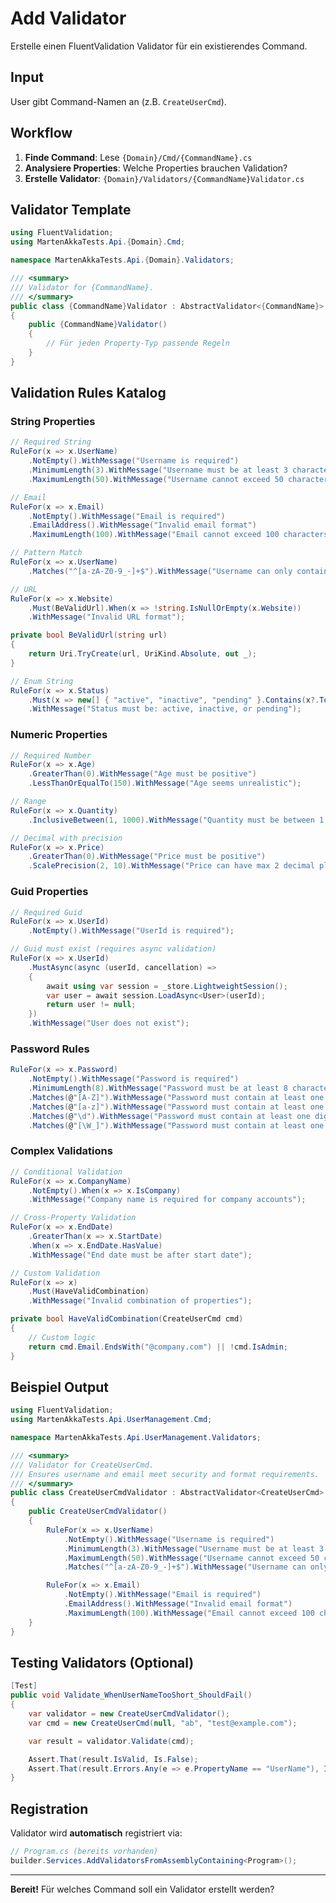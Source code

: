 # Add Validator

Erstelle einen FluentValidation Validator für ein existierendes Command.

## Input

User gibt Command-Namen an (z.B. `CreateUserCmd`).

## Workflow

1. **Finde Command**: Lese `{Domain}/Cmd/{CommandName}.cs`
2. **Analysiere Properties**: Welche Properties brauchen Validation?
3. **Erstelle Validator**: `{Domain}/Validators/{CommandName}Validator.cs`

## Validator Template

```csharp
using FluentValidation;
using MartenAkkaTests.Api.{Domain}.Cmd;

namespace MartenAkkaTests.Api.{Domain}.Validators;

/// <summary>
/// Validator for {CommandName}.
/// </summary>
public class {CommandName}Validator : AbstractValidator<{CommandName}>
{
    public {CommandName}Validator()
    {
        // Für jeden Property-Typ passende Regeln
    }
}
```

## Validation Rules Katalog

### String Properties

```csharp
// Required String
RuleFor(x => x.UserName)
    .NotEmpty().WithMessage("Username is required")
    .MinimumLength(3).WithMessage("Username must be at least 3 characters")
    .MaximumLength(50).WithMessage("Username cannot exceed 50 characters");

// Email
RuleFor(x => x.Email)
    .NotEmpty().WithMessage("Email is required")
    .EmailAddress().WithMessage("Invalid email format")
    .MaximumLength(100).WithMessage("Email cannot exceed 100 characters");

// Pattern Match
RuleFor(x => x.UserName)
    .Matches("^[a-zA-Z0-9_-]+$").WithMessage("Username can only contain letters, numbers, underscores, and hyphens");

// URL
RuleFor(x => x.Website)
    .Must(BeValidUrl).When(x => !string.IsNullOrEmpty(x.Website))
    .WithMessage("Invalid URL format");

private bool BeValidUrl(string url)
{
    return Uri.TryCreate(url, UriKind.Absolute, out _);
}

// Enum String
RuleFor(x => x.Status)
    .Must(x => new[] { "active", "inactive", "pending" }.Contains(x?.ToLower()))
    .WithMessage("Status must be: active, inactive, or pending");
```

### Numeric Properties

```csharp
// Required Number
RuleFor(x => x.Age)
    .GreaterThan(0).WithMessage("Age must be positive")
    .LessThanOrEqualTo(150).WithMessage("Age seems unrealistic");

// Range
RuleFor(x => x.Quantity)
    .InclusiveBetween(1, 1000).WithMessage("Quantity must be between 1 and 1000");

// Decimal with precision
RuleFor(x => x.Price)
    .GreaterThan(0).WithMessage("Price must be positive")
    .ScalePrecision(2, 10).WithMessage("Price can have max 2 decimal places");
```

### Guid Properties

```csharp
// Required Guid
RuleFor(x => x.UserId)
    .NotEmpty().WithMessage("UserId is required");

// Guid must exist (requires async validation)
RuleFor(x => x.UserId)
    .MustAsync(async (userId, cancellation) =>
    {
        await using var session = _store.LightweightSession();
        var user = await session.LoadAsync<User>(userId);
        return user != null;
    })
    .WithMessage("User does not exist");
```

### Password Rules

```csharp
RuleFor(x => x.Password)
    .NotEmpty().WithMessage("Password is required")
    .MinimumLength(8).WithMessage("Password must be at least 8 characters")
    .Matches(@"[A-Z]").WithMessage("Password must contain at least one uppercase letter")
    .Matches(@"[a-z]").WithMessage("Password must contain at least one lowercase letter")
    .Matches(@"\d").WithMessage("Password must contain at least one digit")
    .Matches(@"[\W_]").WithMessage("Password must contain at least one special character");
```

### Complex Validations

```csharp
// Conditional Validation
RuleFor(x => x.CompanyName)
    .NotEmpty().When(x => x.IsCompany)
    .WithMessage("Company name is required for company accounts");

// Cross-Property Validation
RuleFor(x => x.EndDate)
    .GreaterThan(x => x.StartDate)
    .When(x => x.EndDate.HasValue)
    .WithMessage("End date must be after start date");

// Custom Validation
RuleFor(x => x)
    .Must(HaveValidCombination)
    .WithMessage("Invalid combination of properties");

private bool HaveValidCombination(CreateUserCmd cmd)
{
    // Custom logic
    return cmd.Email.EndsWith("@company.com") || !cmd.IsAdmin;
}
```

## Beispiel Output

```csharp
using FluentValidation;
using MartenAkkaTests.Api.UserManagement.Cmd;

namespace MartenAkkaTests.Api.UserManagement.Validators;

/// <summary>
/// Validator for CreateUserCmd.
/// Ensures username and email meet security and format requirements.
/// </summary>
public class CreateUserCmdValidator : AbstractValidator<CreateUserCmd>
{
    public CreateUserCmdValidator()
    {
        RuleFor(x => x.UserName)
            .NotEmpty().WithMessage("Username is required")
            .MinimumLength(3).WithMessage("Username must be at least 3 characters")
            .MaximumLength(50).WithMessage("Username cannot exceed 50 characters")
            .Matches("^[a-zA-Z0-9_-]+$").WithMessage("Username can only contain letters, numbers, underscores, and hyphens");

        RuleFor(x => x.Email)
            .NotEmpty().WithMessage("Email is required")
            .EmailAddress().WithMessage("Invalid email format")
            .MaximumLength(100).WithMessage("Email cannot exceed 100 characters");
    }
}
```

## Testing Validators (Optional)

```csharp
[Test]
public void Validate_WhenUserNameTooShort_ShouldFail()
{
    var validator = new CreateUserCmdValidator();
    var cmd = new CreateUserCmd(null, "ab", "test@example.com");

    var result = validator.Validate(cmd);

    Assert.That(result.IsValid, Is.False);
    Assert.That(result.Errors.Any(e => e.PropertyName == "UserName"), Is.True);
}
```

## Registration

Validator wird **automatisch** registriert via:

```csharp
// Program.cs (bereits vorhanden)
builder.Services.AddValidatorsFromAssemblyContaining<Program>();
```

---

**Bereit!** Für welches Command soll ein Validator erstellt werden?

